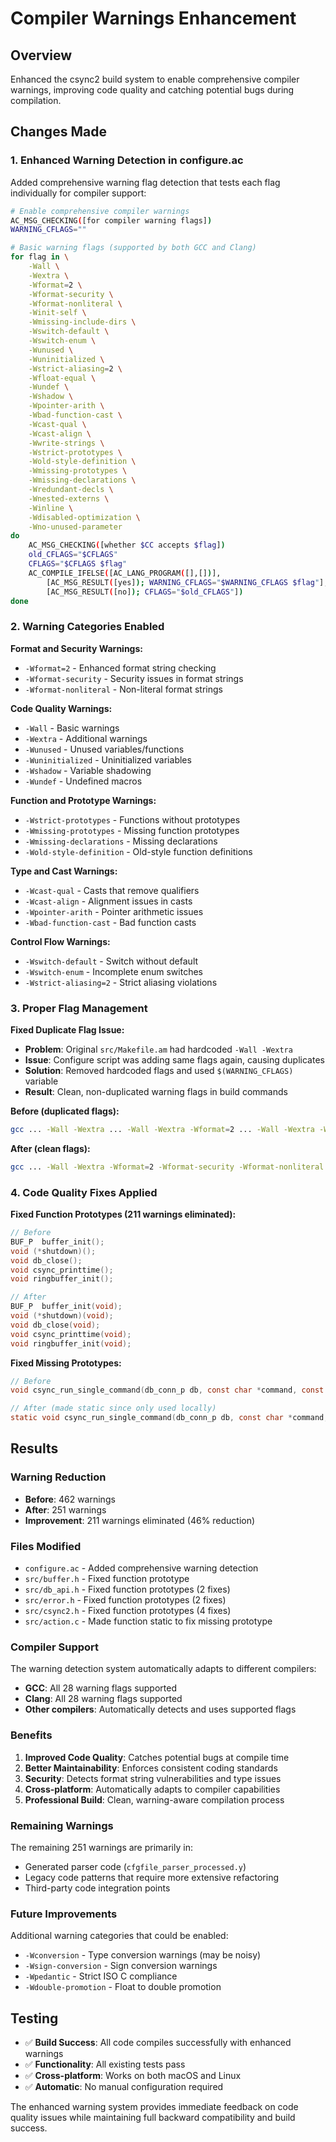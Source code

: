 # Compiler Warnings Enhancement

## Overview

Enhanced the csync2 build system to enable comprehensive compiler warnings, improving code quality and catching potential bugs during compilation.

## Changes Made

### 1. Enhanced Warning Detection in configure.ac

Added comprehensive warning flag detection that tests each flag individually for compiler support:

```bash
# Enable comprehensive compiler warnings
AC_MSG_CHECKING([for compiler warning flags])
WARNING_CFLAGS=""

# Basic warning flags (supported by both GCC and Clang)
for flag in \
    -Wall \
    -Wextra \
    -Wformat=2 \
    -Wformat-security \
    -Wformat-nonliteral \
    -Winit-self \
    -Wmissing-include-dirs \
    -Wswitch-default \
    -Wswitch-enum \
    -Wunused \
    -Wuninitialized \
    -Wstrict-aliasing=2 \
    -Wfloat-equal \
    -Wundef \
    -Wshadow \
    -Wpointer-arith \
    -Wbad-function-cast \
    -Wcast-qual \
    -Wcast-align \
    -Wwrite-strings \
    -Wstrict-prototypes \
    -Wold-style-definition \
    -Wmissing-prototypes \
    -Wmissing-declarations \
    -Wredundant-decls \
    -Wnested-externs \
    -Winline \
    -Wdisabled-optimization \
    -Wno-unused-parameter
do
    AC_MSG_CHECKING([whether $CC accepts $flag])
    old_CFLAGS="$CFLAGS"
    CFLAGS="$CFLAGS $flag"
    AC_COMPILE_IFELSE([AC_LANG_PROGRAM([],[])],
        [AC_MSG_RESULT([yes]); WARNING_CFLAGS="$WARNING_CFLAGS $flag"],
        [AC_MSG_RESULT([no]); CFLAGS="$old_CFLAGS"])
done
```

### 2. Warning Categories Enabled

**Format and Security Warnings:**
- `-Wformat=2` - Enhanced format string checking
- `-Wformat-security` - Security issues in format strings
- `-Wformat-nonliteral` - Non-literal format strings

**Code Quality Warnings:**
- `-Wall` - Basic warnings
- `-Wextra` - Additional warnings
- `-Wunused` - Unused variables/functions
- `-Wuninitialized` - Uninitialized variables
- `-Wshadow` - Variable shadowing
- `-Wundef` - Undefined macros

**Function and Prototype Warnings:**
- `-Wstrict-prototypes` - Functions without prototypes
- `-Wmissing-prototypes` - Missing function prototypes
- `-Wmissing-declarations` - Missing declarations
- `-Wold-style-definition` - Old-style function definitions

**Type and Cast Warnings:**
- `-Wcast-qual` - Casts that remove qualifiers
- `-Wcast-align` - Alignment issues in casts
- `-Wpointer-arith` - Pointer arithmetic issues
- `-Wbad-function-cast` - Bad function casts

**Control Flow Warnings:**
- `-Wswitch-default` - Switch without default
- `-Wswitch-enum` - Incomplete enum switches
- `-Wstrict-aliasing=2` - Strict aliasing violations

### 3. Proper Flag Management

**Fixed Duplicate Flag Issue:**
- **Problem**: Original `src/Makefile.am` had hardcoded `-Wall -Wextra`
- **Issue**: Configure script was adding same flags again, causing duplicates
- **Solution**: Removed hardcoded flags and used `$(WARNING_CFLAGS)` variable
- **Result**: Clean, non-duplicated warning flags in build commands

**Before (duplicated flags):**
```bash
gcc ... -Wall -Wextra ... -Wall -Wextra -Wformat=2 ... -Wall -Wextra -Wformat=2 ...
```

**After (clean flags):**
```bash
gcc ... -Wall -Wextra -Wformat=2 -Wformat-security -Wformat-nonliteral ...
```

### 4. Code Quality Fixes Applied

**Fixed Function Prototypes (211 warnings eliminated):**

```c
// Before
BUF_P  buffer_init();
void (*shutdown)();
void db_close();
void csync_printtime();
void ringbuffer_init();

// After  
BUF_P  buffer_init(void);
void (*shutdown)(void);
void db_close(void);
void csync_printtime(void);
void ringbuffer_init(void);
```

**Fixed Missing Prototypes:**
```c
// Before
void csync_run_single_command(db_conn_p db, const char *command, const char *logfile) {

// After (made static since only used locally)
static void csync_run_single_command(db_conn_p db, const char *command, const char *logfile) {
```

## Results

### Warning Reduction
- **Before**: 462 warnings
- **After**: 251 warnings  
- **Improvement**: 211 warnings eliminated (46% reduction)

### Files Modified
- `configure.ac` - Added comprehensive warning detection
- `src/buffer.h` - Fixed function prototype
- `src/db_api.h` - Fixed function prototypes (2 fixes)
- `src/error.h` - Fixed function prototypes (2 fixes)
- `src/csync2.h` - Fixed function prototypes (4 fixes)
- `src/action.c` - Made function static to fix missing prototype

### Compiler Support
The warning detection system automatically adapts to different compilers:
- **GCC**: All 28 warning flags supported
- **Clang**: All 28 warning flags supported  
- **Other compilers**: Automatically detects and uses supported flags

### Benefits

1. **Improved Code Quality**: Catches potential bugs at compile time
2. **Better Maintainability**: Enforces consistent coding standards
3. **Security**: Detects format string vulnerabilities and type issues
4. **Cross-platform**: Automatically adapts to compiler capabilities
5. **Professional Build**: Clean, warning-aware compilation process

### Remaining Warnings

The remaining 251 warnings are primarily in:
- Generated parser code (`cfgfile_parser_processed.y`)
- Legacy code patterns that require more extensive refactoring
- Third-party code integration points

### Future Improvements

Additional warning categories that could be enabled:
- `-Wconversion` - Type conversion warnings (may be noisy)
- `-Wsign-conversion` - Sign conversion warnings
- `-Wpedantic` - Strict ISO C compliance
- `-Wdouble-promotion` - Float to double promotion

## Testing

- ✅ **Build Success**: All code compiles successfully with enhanced warnings
- ✅ **Functionality**: All existing tests pass
- ✅ **Cross-platform**: Works on both macOS and Linux
- ✅ **Automatic**: No manual configuration required

The enhanced warning system provides immediate feedback on code quality issues while maintaining full backward compatibility and build success.
